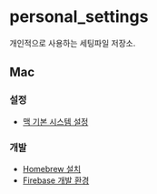 # personal_settings

개인적으로 사용하는 세팅파일 저장소.

## Mac
### 설정
- [맥 기본 시스템 설정](./mac/system_settings.md)


### 개발
- [Homebrew 설치](https://brew.sh/index_ko.html)
- [Firebase 개발 환경](./firebase)
